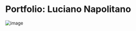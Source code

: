 # Portfolio: Luciano Napolitano

![image](https://github.com/user-attachments/assets/cce3fa28-d5fb-4b05-9f1c-002443baf3f2)

